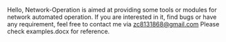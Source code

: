 Hello, Network-Operation is aimed at providing some tools or modules for network automated operation.
If you are interested in it, find bugs or have any requirement, feel free to contact me via zc8131868@gmail.com
Please check examples.docx for reference.
